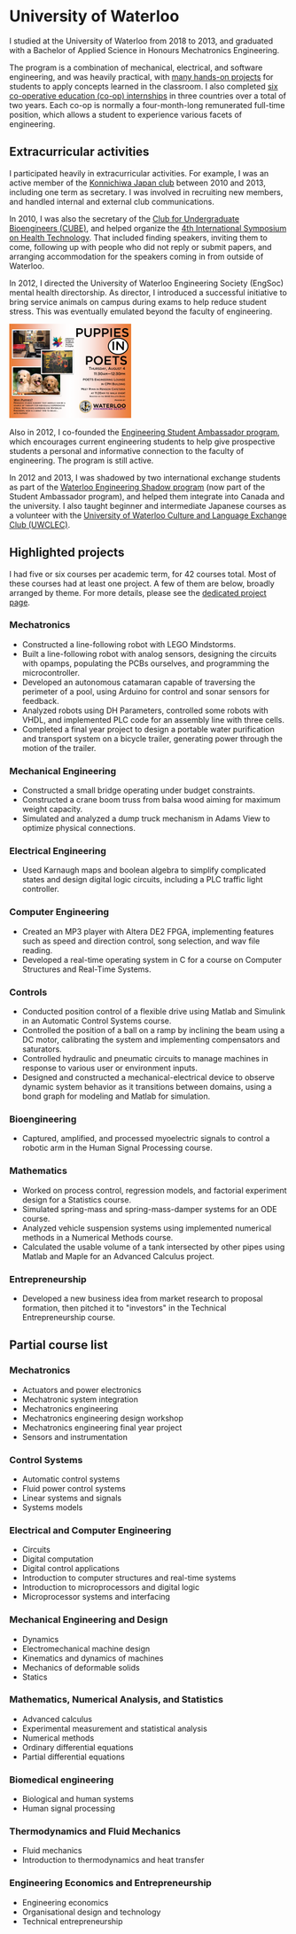 # University of Waterloo
I studied at the University of Waterloo from 2018 to 2013,
and graduated with a Bachelor of Applied Science in Honours Mechatronics Engineering.

The program is a combination of mechanical, electrical, and software engineering,
and was heavily practical, with [many hands-on projects](#projects) for students to apply concepts learned in the classroom.
I also completed [six co-operative education (co-op) internships](../work_experience/coop)
in three countries over a total of two years.
Each co-op is normally a four-month-long remunerated full-time position,
which allows a student to experience various facets of engineering.

## Extracurricular activities
I participated heavily in extracurricular activities.
For example, I was an active member of the [Konnichiwa Japan club](https://www.uwkonja.com/about.html) between 2010 and 2013,
including one term as secretary.
I was involved in recruiting new members, and handled internal and external club communications.

In 2010, I was also the secretary of the [Club for Undergraduate Bioengineers (CUBE)](http://cube.uwaterloo.ca/index.php),
and helped organize the [4th International Symposium on Health Technology](http://cube.uwaterloo.ca/Symposium%202010%20web%20site/symp%202010.htm).
That included finding speakers, inviting them to come, following up with people who did not reply or submit papers,
and arranging accommodation for the speakers coming in from outside of Waterloo.

In 2012, I directed the University of Waterloo Engineering Society (EngSoc) mental health directorship.
As director, I introduced a successful initiative to bring service animals on campus during exams to help reduce student stress.
This was eventually emulated beyond the faculty of engineering.

![Puppies in the Engineering Society lounge](../../assets/images/puppies_in_poets.png)

Also in 2012, I co-founded the [Engineering Student Ambassador program](https://uwaterloo.ca/engineering-student-ambassadors/),
which encourages current engineering students to help give prospective students a personal and informative connection to the faculty of engineering.
The program is still active.

In 2012 and 2013, I was shadowed by two international exchange students as part of the [Waterloo Engineering Shadow program](https://uwaterloo.ca/engineering-student-ambassadors/shadow-program)
(now part of the Student Ambassador program), and helped them integrate into Canada and the university.
I also taught beginner and intermediate Japanese courses as a volunteer
with the [University of Waterloo Culture and Language Exchange Club (UWCLEC)](https://uwclec.webs.com/).

## Highlighted projects
I had five or six courses per academic term, for 42 courses total. Most of these courses had at least one project.
A few of them are below, broadly arranged by theme. For more details, please see the [dedicated project page](../projects/uwaterloo).

### Mechatronics
- Constructed a line-following robot with LEGO Mindstorms.
- Built a line-following robot with analog sensors, designing the circuits with opamps, populating the PCBs ourselves, and programming the microcontroller.
- Developed an autonomous catamaran capable of traversing the perimeter of a pool, using Arduino for control and sonar sensors for feedback.
- Analyzed robots using DH Parameters, controlled some robots with VHDL, and implemented PLC code for an assembly line with three cells.
- Completed a final year project to design a portable water purification and transport system on a bicycle trailer,
  generating power through the motion of the trailer.

### Mechanical Engineering
- Constructed a small bridge operating under budget constraints.
- Constructed a crane boom truss from balsa wood aiming for maximum weight capacity.
- Simulated and analyzed a dump truck mechanism in Adams View to optimize physical connections.

### Electrical Engineering
- Used Karnaugh maps and boolean algebra to simplify complicated states and design digital logic circuits, including a PLC traffic light controller.

### Computer Engineering
- Created an MP3 player with Altera DE2 FPGA, implementing features such as speed and direction control, song selection, and wav file reading.
- Developed a real-time operating system in C for a course on Computer Structures and Real-Time Systems.

### Controls
- Conducted position control of a flexible drive using Matlab and Simulink in an Automatic Control Systems course.
- Controlled the position of a ball on a ramp by inclining the beam using a DC motor, 
  calibrating the system and implementing compensators and saturators.
- Controlled hydraulic and pneumatic circuits to manage machines in response to various user or environment inputs.
- Designed and constructed a mechanical-electrical device to observe dynamic system behavior as it transitions between domains,
  using a bond graph for modeling and Matlab for simulation.

### Bioengineering
- Captured, amplified, and processed myoelectric signals to control a robotic arm in the Human Signal Processing course.

### Mathematics
- Worked on process control, regression models, and factorial experiment design for a Statistics course.
- Simulated spring-mass and spring-mass-damper systems for an ODE course.
- Analyzed vehicle suspension systems using implemented numerical methods in a Numerical Methods course.
- Calculated the usable volume of a tank intersected by other pipes using Matlab and Maple for an Advanced Calculus project.

### Entrepreneurship
- Developed a new business idea from market research to proposal formation,
  then pitched it to "investors" in the Technical Entrepreneurship course.

## Partial course list
### Mechatronics
- Actuators and power electronics
- Mechatronic system integration
- Mechatronics engineering
- Mechatronics engineering design workshop
- Mechatronics engineering final year project
- Sensors and instrumentation

### Control Systems
- Automatic control systems
- Fluid power control systems
- Linear systems and signals
- Systems models

### Electrical and Computer Engineering
- Circuits
- Digital computation
- Digital control applications
- Introduction to computer structures and real-time systems
- Introduction to microprocessors and digital logic
- Microprocessor systems and interfacing

### Mechanical Engineering and Design
- Dynamics
- Electromechanical machine design
- Kinematics and dynamics of machines
- Mechanics of deformable solids
- Statics

### Mathematics, Numerical Analysis, and Statistics
- Advanced calculus
- Experimental measurement and statistical analysis
- Numerical methods
- Ordinary differential equations
- Partial differential equations

### Biomedical engineering
- Biological and human systems
- Human signal processing

### Thermodynamics and Fluid Mechanics
- Fluid mechanics
- Introduction to thermodynamics and heat transfer

### Engineering Economics and Entrepreneurship
- Engineering economics
- Organisational design and technology
- Technical entrepreneurship
